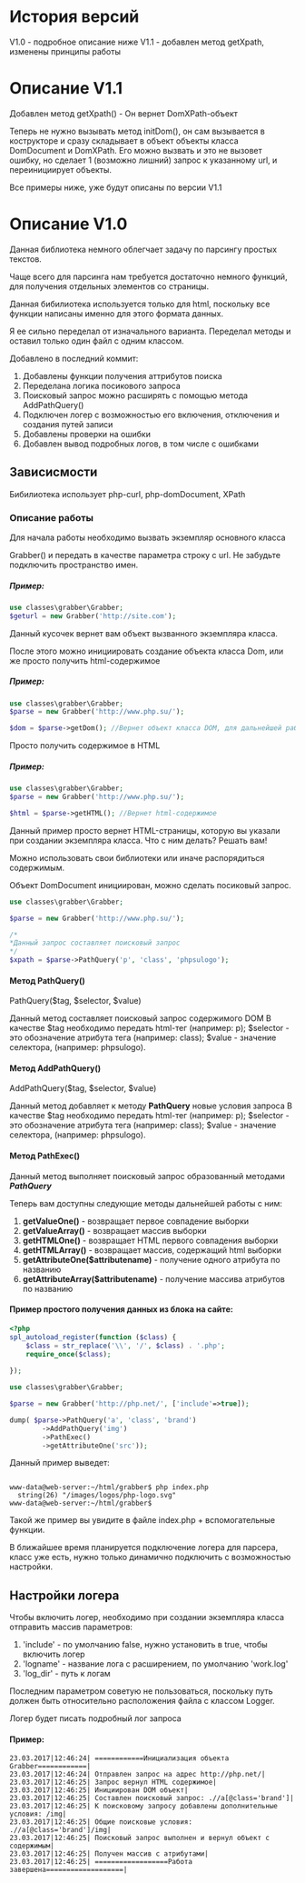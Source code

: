 История версий
=====================

V1.0 - подробное описание ниже
V1.1 - добавлен метод getXpath, изменены принципы работы


Описание V1.1
=====================

Добавлен метод
getXpath() - Он  вернет DomXPath-объект

Теперь не нужно вызывать метод initDom(), он сам вызывается
в кострукторе и сразу складывает в объект объекты класса DomDocument
и DomXPath. Его можно вызвать и это не вызовет ошибку, но сделает 1
(возможно лишний) запрос к указанному url, и переинициирует объекты.

Все примеры ниже, уже будут описаны по версии V1.1


Описание V1.0
=====================

Данная библиотека немного облегчает задачу по парсингу простых текстов.

Чаще всего для парсинга нам требуется достаточно немного функций, для получения
отдельных элементов со страницы.

Данная бибилиотека используется только для html, поскольку все функции написаны
именно для этого формата данных.

Я ее сильно переделал от изначального варианта. Переделал методы и оставил только один файл
с одним классом.

Добавлено в последний коммит:

1. Добавлены функции получения аттрибутов поиска
2. Переделана логика посикового запроса
3. Поисковый запрос можно расширять с помощью метода AddPathQuery()
4. Подключен логер с возможностью его включения, отключения и создания путей записи
5. Добавлены проверки на ошибки
6. Добавлен вывод подробных логов, в том числе с ошибками

Зависисмости
---------------------

Бибилиотека использует php-curl, php-domDocument, XPath

### Описание работы

Для начала работы необходимо вызвать экземпляр основного класса 

Grabber() и передать в качестве параметра строку с url.
Не забудьте подключить пространство имен.

##### Пример:

```php
use classes\grabber\Grabber;
$geturl = new Grabber('http://site.com');
```

Данный кусочек вернет вам объект вызванного экземпляра класса.

После этого можно инициировать создание объекта класса Dom,
или же просто получить html-содержимое

##### Пример:

```php
use classes\grabber\Grabber;
$parse = new Grabber('http://www.php.su/');

$dom = $parse->getDom(); //Вернет объект класса DOM, для дальнейшей работы
```

Просто получить содержимое
в HTML

##### Пример:

```php
use classes\grabber\Grabber;
$parse = new Grabber('http://www.php.su/');

$html = $parse->getHTML(); //Вернет html-содержимое
```

Данный пример просто вернет HTML-страницы, которую вы указали при
создании экземпляра класса. Что с ним делать? Решать вам!

Можно использовать свои библиотеки или иначе распорядиться содержимым.


Объект DomDocument инициирован, можно сделать посиковый запрос.

```php
use classes\grabber\Grabber;

$parse = new Grabber('http://www.php.su/');

/*
*Данный запрос составляет поисковый запрос
*/
$xpath = $parse->PathQuery('p', 'class', 'phpsulogo'); 
```

#### Метод PathQuery()

PathQuery($tag, $selector, $value)

Данный метод составляет поисковый запрос содержимого DOM
В качестве $tag необходимо передать html-тег (например: p);
$selector - это обозначение атрибута тега (например: class);
$value - значение селектора, (например: phpsulogo).




#### Метод AddPathQuery()

AddPathQuery($tag, $selector, $value)

Данный метод добавляет к методу **PathQuery** новые условия запроса
В качестве $tag необходимо передать html-тег (например: p);
$selector - это обозначение атрибута тега (например: class);
$value - значение селектора, (например: phpsulogo).

#### Метод PathExec()

Данный метод выполняет поисковый запрос образованный методами ***PathQuery***

Теперь вам доступны следующие методы дальнейшей работы с ним:

1. **getValueOne()** - возвращает первое совпадение выборки
2. **getValueArray()** - возвращает массив выборки
3. **getHTMLOne()** - возвращает HTML первого совпадения выборки
4. **getHTMLArray()** - возвращает массив, содержащий html выборки
5. **getAttributeOne($attributename)** - получение одного атрибута по названию
6. **getAttributeArray($attributename)** - получение массива атрибутов по названию

#### Пример простого получения данных из блока на сайте:

```php
<?php
spl_autoload_register(function ($class) {
    $class = str_replace('\\', '/', $class) . '.php';
    require_once($class);
    
});

use classes\grabber\Grabber;

$parse = new Grabber('http://php.net/', ['include'=>true]);

dump( $parse->PathQuery('a', 'class', 'brand')
        ->AddPathQuery('img')
        ->PathExec()
        ->getAttributeOne('src'));
```
Данный пример выведет:

```shell

www-data@web-server:~/html/grabber$ php index.php
  string(26) "/images/logos/php-logo.svg"
www-data@web-server:~/html/grabber$

```

Такой же пример вы увидите в файле index.php + вспомогательные функции.

В ближайшее время планируется подключение логера для парсера, класс уже есть,
нужно только динамично подключить с возможностью настройки.

Настройки логера
-------------------------------
Чтобы включить логер, необходимо при создании экземпляра класса отправить
массив параметров:

1. 'include' - по умолчанию false, нужно установить в true, чтобы включить логер
2. 'logname' - название лога с расширением, по умолчанию 'work.log'
3. 'log_dir' - путь к логам

Последним параметром советую не пользоваться, поскольку путь должен быть
относительно расположения файла с классом Logger.

Логер будет писать подробный лог запроса

#### Пример:

```
23.03.2017|12:46:24| ============Инициализация объекта Grabber============|
23.03.2017|12:46:24| Отправлен запрос на адрес http://php.net/|
23.03.2017|12:46:25| Запрос вернул HTML содержимое|
23.03.2017|12:46:25| Инициирован DOM объект|
23.03.2017|12:46:25| Составлен поисковый запрос: .//a[@class='brand']|
23.03.2017|12:46:25| К поисковому запросу добавлены дополнительные условия: /img|
23.03.2017|12:46:25| Общие поисковые условия: .//a[@class='brand']/img|
23.03.2017|12:46:25| Поисковый запрос выполнен и вернул объект с содержимым|
23.03.2017|12:46:25| Получен массив с атрибутами|
23.03.2017|12:46:25| ==================Работа завершена===================|
```




